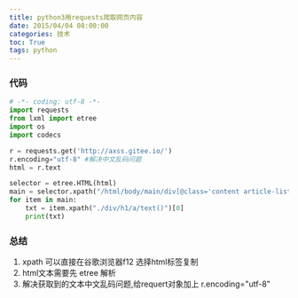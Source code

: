 ```yaml
---
title: python3用requests爬取网页内容
date: 2015/04/04 08:00:00
categories: 技术
toc: True
tags: python
---
```

### 代码
```python
# -*- coding: utf-8 -*-
import requests
from lxml import etree
import os
import codecs

r = requests.get('http://axss.gitee.io/')
r.encoding="utf-8" #解决中文乱码问题
html = r.text

selector = etree.HTML(html)
main = selector.xpath("/html/body/main/div[@class='content article-list']")[0]
for item in main:
    txt = item.xpath("./div/h1/a/text()")[0]
    print(txt)
```

### 总结
1. xpath 可以直接在谷歌浏览器f12 选择html标签复制
2. html文本需要先 etree 解析 
3. 解决获取到的文本中文乱码问题,给requert对象加上 r.encoding="utf-8"